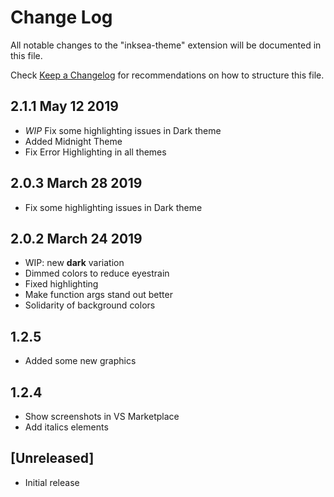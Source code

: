 # Change Log
All notable changes to the "inksea-theme" extension will be documented in this file.

Check [Keep a Changelog](http://keepachangelog.com/) for recommendations on how to structure this file.

## 2.1.1 May 12 2019
- _WIP_ Fix some highlighting issues in Dark theme
- Added Midnight Theme
- Fix Error Highlighting in all themes

## 2.0.3 March 28 2019
- Fix some highlighting issues in Dark theme

## 2.0.2 March 24 2019
- WIP: new **dark** variation
- Dimmed colors to reduce eyestrain
- Fixed highlighting
- Make function args stand out better
- Solidarity of background colors

## 1.2.5
- Added some new graphics

## 1.2.4
- Show screenshots in VS Marketplace
- Add italics elements

## [Unreleased]
- Initial release